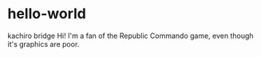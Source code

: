 # hello-world
kachiro bridge
Hi! I'm a fan of the Republic Commando game, even though it's graphics are poor.
